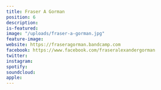 ```yaml
---
title: Fraser A Gorman
position: 6
description: 
is-featured: 
image: "/uploads/fraser-a-gorman.jpg"
feature-image: 
website: https://fraseragorman.bandcamp.com
facebook: https://www.facebook.com/fraseralexandergorman
twitter:
instagram:
spotify:
soundcloud:
apple:
---
```



